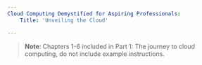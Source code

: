 ```yaml
---
Cloud Computing Demystified for Aspiring Professionals:
    Title: 'Unveiling the Cloud'

---
```


>**Note**: Chapters 1-6 included in Part 1: The journey to cloud computing, do not include example instructions.
